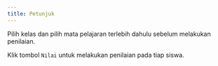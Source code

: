 ```yaml
---
title: Petunjuk
---
```


Pilih kelas dan pilih mata pelajaran terlebih dahulu sebelum melakukan penilaian.

Klik tombol `Nilai` untuk melakukan penilaian pada tiap siswa.
